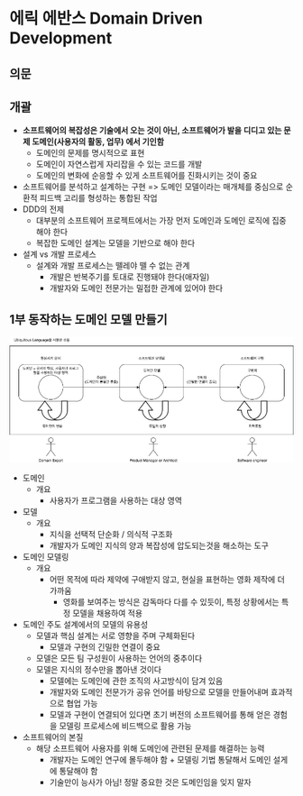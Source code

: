 # 에릭 에반스 Domain Driven Development

## 의문

## 개괄

- **소프트웨어의 복잡성은 기술에서 오는 것이 아닌, 소프트웨어가 발을 디디고 있는 문제 도메인(사용자의 활동, 업무) 에서 기인함**
  - 도메인의 문제를 명시적으로 표현
  - 도메인이 자연스럽게 자리잡을 수 있는 코드를 개발
  - 도메인의 변화에 순응할 수 있게 소프트웨어를 진화시키는 것이 중요
- 소프트웨어를 분석하고 설계하는 구현 => 도메인 모델이라는 매개체를 중심으로 순환적 피드백 고리를 형성하는 통합된 작업
- DDD의 전제
  - 대부분의 소프트웨어 프로젝트에서는 가장 먼저 도메인과 도메인 로직에 집중해야 한다
  - 복잡한 도메인 설계는 모델을 기반으로 해야 한다
- 설계 vs 개발 프로세스
  - 설계와 개발 프로세스는 뗄레야 뗄 수 없는 관계
    - 개발은 반복주기를 토대로 진행돼야 한다(애자일)
    - 개발자와 도메인 전문가는 밀접한 관계에 있어야 한다

## 1부 동작하는 도메인 모델 만들기

![](./images/ddd_overview.png)

- 도메인
  - 개요
    - 사용자가 프로그램을 사용하는 대상 영역
- 모델
  - 개요
    - 지식을 선택적 단순화 / 의식적 구조화
    - 개발자가 도메인 지식의 양과 복잡성에 압도되는것을 해소하는 도구
- 도메인 모델링
  - 개요
    - 어떤 목적에 따라 제약에 구애받지 않고, 현실을 표현하는 영화 제작에 더 가까움
      - 영화를 보여주는 방식은 감독마다 다를 수 있듯이, 특정 상황에서는 특정 모델을 채용하여 적용
- 도메인 주도 설계에서의 모델의 유용성
  - 모델과 핵심 설계는 서로 영향을 주며 구체화된다
    - 모델과 구현의 긴밀한 연결이 중요
  - 모델은 모든 팀 구성원이 사용하는 언어의 중추이다
  - 모델은 지식의 정수만을 뽑아낸 것이다
    - 모델에는 도메인에 관한 조직의 사고방식이 담겨 있음
    - 개발자와 도메인 전문가가 공유 언어를 바탕으로 모델을 만들어내며 효과적으로 협업 가능
    - 모델과 구현이 연결되어 있다면 초기 버전의 소프트웨어를 통해 얻은 경험을 모델링 프로세스에 비드백으로 활용 가능
- 소프트웨어의 본질
  - 해당 소프트웨어 사용자를 위해 도메인에 관련된 문제를 해결하는 능력
    - 개발자는 도메인 연구에 몰두해야 함 + 모델링 기법 통달해서 도메인 설게에 통달해야 함
    - 기술만이 능사가 아님! 정말 중요한 것은 도메인임을 잊지 말자
